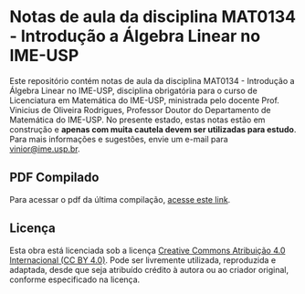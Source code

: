 
# Notas de aula da disciplina MAT0134 - Introdução a Álgebra Linear no IME-USP
Este repositório contém notas de aula da disciplina MAT0134 - Introdução a Álgebra Linear no IME-USP, disciplina obrigatória para o curso de Licenciatura em Matemática do IME-USP, ministrada pelo docente Prof. Vinicius de Oliveira Rodrigues, Professor Doutor do Departamento de Matemática do IME-USP.
No presente estado, estas notas estão em construção e **apenas com muita cautela devem ser utilizadas para estudo**.
Para mais informações e sugestões, envie um e-mail para vinior@ime.usp.br.

## PDF Compilado
Para acessar o pdf da última compilação, [acesse este link](https://raw.githubusercontent.com/vo-rodrigues/algelin/gh-pages/algebraLinear.pdf).

## Licença
Esta obra está licenciada sob a licença [Creative Commons Atribuição 4.0 Internacional (CC BY 4.0)](https://creativecommons.org/licenses/by/4.0/deed.pt-br). Pode ser livremente utilizada, reproduzida e adaptada, desde que seja atribuído crédito à autora ou ao criador original, conforme especificado na licença.
